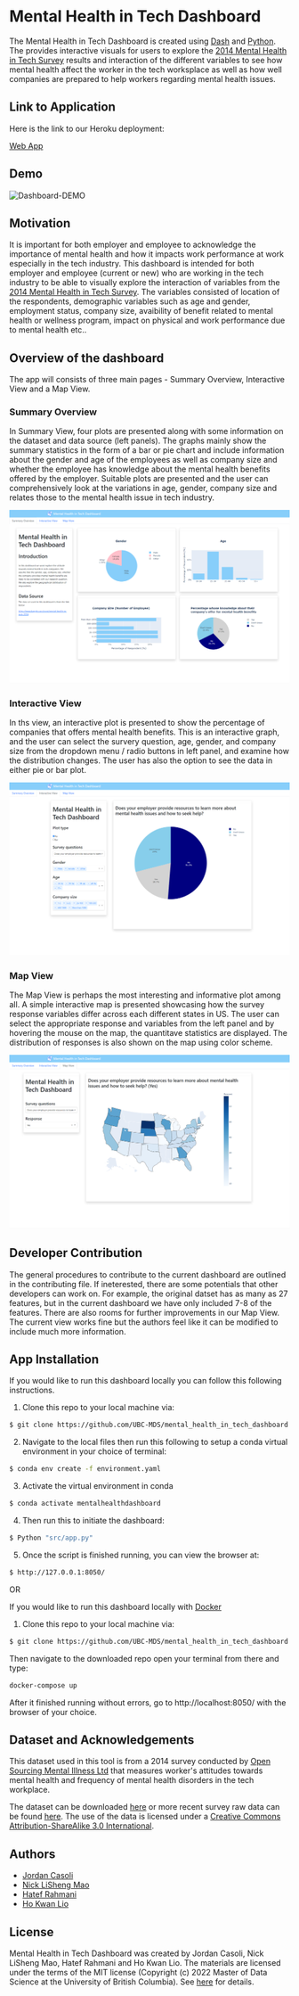 # Mental Health in Tech Dashboard

The Mental Health in Tech Dashboard is created using [Dash](https://plotly.com/dash/) and [Python](https://www.python.org/). The provides interactive visuals for users to explore the [2014 Mental Health in Tech Survey](https://osmihelp.org/research) results and interaction of the different variables to see how mental health affect the worker in the tech worksplace as well as how well companies are prepared to help workers regarding mental health issues.

Link to Application
------------
Here is the link to our Heroku deployment:

[Web App](https://dsci-532-mental-health-python.herokuapp.com/)

Demo
----
![Dashboard-DEMO](https://github.com/UBC-MDS/mental_health_in_tech_dashboard/blob/main/sketch/Demo.gif)

Motivation
---------
It is important for both employer and employee to acknowledge the importance of mental health and how it impacts work performance at work especially in the tech industry. This dashboard is intended for both employer and employee (current or new) who are working in the tech industry to be able to visually explore the interaction of variables from the [2014 Mental Health in Tech Survey](https://osmihelp.org/research). The variables consisted of location of the respondents, demographic variables such as age and gender, employment status, company size, avaibility of benefit related to mental health or wellness program, impact on physical and work performance due to mental health etc..

Overview of the dashboard
--------
The app will consists of three main pages - Summary Overview, Interactive View and a Map View.

### Summary Overview

In Summary View, four plots are presented along with some information on the dataset and data source (left panels). The graphs mainly show the summary statistics in the form of a bar or pie chart and include information about the gender and age of the employees as well as company size and whether the employee has knowledge about the mental health benefits offered by the employer. Suitable plots are presented and the user can comprehensively look at the variations in age, gender, company size and relates those to the mental health issue in tech industry. 

![Page1](sketch/Tab1.png)

### Interactive View

In ths view, an interactive plot is presented to show the percentage of companies that offers mental health benefits. This is an interactive graph, and the user can select the survery question, age, gender, and company size from the dropdown menu / radio buttons in left panel, and examine how the distribution changes. The user has also the option to see the data in either pie or bar plot. 

![Page2](sketch/Tab2.png)

### Map View

The Map View is perhaps the most interesting and informative plot among all. A simple interactive map is presented showcasing how the survey response variables differ across each different states in US. The user can select the appropriate response and variables from the left panel and by hovering the mouse on the map, the quantitave statistics are displayed. The distribution of responses is also shown on the map using color scheme. 

![Page3](sketch/Tab3.png)

Developer Contribution
----------------------
The general procedures to contribute to the current dashboard are outlined in the contributing file. If ineterested, there are some potentials that other developers can work on. For example, the original datset has as many as 27 features, but in the current dashboard we have only included 7-8 of the features. There are also rooms for further improvements in our Map View. The current view works fine but the authors feel like it can be modified to include much more information. 

App Installation
----------------

If you would like to run this dashboard locally you can follow this following instructions.

1. Clone this repo to your local machine via:

```sh
$ git clone https://github.com/UBC-MDS/mental_health_in_tech_dashboard.git
```

2. Navigate to the local files then run this following to setup a conda virtual environment in your choice of terminal:

```sh
$ conda env create -f environment.yaml
```

3. Activate the virtual environment in conda

```sh
$ conda activate mentalhealthdashboard
```

4. Then run this to initiate the dashboard:
```sh
$ Python "src/app.py"
```

5. Once the script is finished running, you can view the browser at:
```sh
$ http://127.0.0.1:8050/
```

OR

If you would like to run this dashboard locally with [Docker](https://www.docker.com/)

1. Clone this repo to your local machine via:

```sh
$ git clone https://github.com/UBC-MDS/mental_health_in_tech_dashboard.git
```

Then navigate to the downloaded repo open your terminal from there and type:

```sh
docker-compose up
```

After it finished running without errors, go to http://localhost:8050/ with the browser of your choice.



Dataset and Acknowledgements
----------------------------
This dataset used in this tool is from a 2014 survey conducted by [Open Sourcing Mental Illness Ltd](https://osmihelp.org/about/about-osmi) that measures worker's attitudes towards mental health and frequency of mental health disorders in the tech workplace.

The dataset can be downloaded [here](https://www.kaggle.com/osmi/mental-health-in-tech-survey) or more recent survey raw data can be found [here](https://osmihelp.org/research).
The use of the data is licensed under a [Creative Commons Attribution-ShareAlike 3.0 International](https://creativecommons.org/licenses/by-sa/3.0/deed.en_US).

Authors
-------

- [Jordan Casoli](https://github.com/jcasoli)
- [Nick LiSheng Mao](https://github.com/nickmao1994)
- [Hatef Rahmani](https://github.com/hatefr)
- [Ho Kwan Lio](https://github.com/stevenlio88)


License
-------
Mental Health in Tech Dashboard was created by Jordan Casoli, Nick LiSheng Mao, Hatef Rahmani and Ho Kwan Lio. The materials are licensed under the terms of the MIT license (Copyright (c) 2022 Master of Data Science at the University of British Columbia). See [here](https://github.com/UBC-MDS/mental_health_in_tech_dashboard/blob/main/LICENSE) for details.

